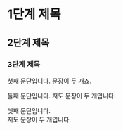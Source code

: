 # 1단계 제목
## 2단계 제목
### 3단계 제목

첫째 문단입니다. 문장이 두 개죠.

둘째 문단입니다. 저도
문장이 두 개입니다.

셋째 문단입니다.\
저도
문장이 두 개입니다.
